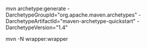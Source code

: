 mvn archetype:generate -DarchetypeGroupId="org.apache.maven.archetypes" -DarchetypeArtifactId="maven-archetype-quickstart" -DarchetypeVersion="1.4"

mvn -N wrapper:wrapper
